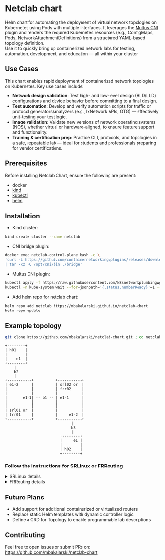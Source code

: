 # Netclab chart

Helm chart for automating the deployment of virtual network topologies on Kubernetes using Pods with multiple interfaces.
It leverages the [Multus CNI](https://github.com/k8snetworkplumbingwg/multus-cni) plugin and renders the required Kubernetes resources (e.g., ConfigMaps, Pods, NetworkAttachmentDefinitions) from a structured YAML-based topology definition.
<br/>
Use it to quickly bring up containerized network labs for testing, automation, development, and education — all within your cluster.


## Use Cases

This chart enables rapid deployment of containerized network topologies on Kubernetes. Key use cases include:
- **Network design validation**: Test high- and low-level design (HLD/LLD) configurations and device behavior before committing to a final design.
- **Test automation**: Develop and verify automation scripts for traffic or protocol generators/analyzers (e.g., IxNetwork APIs, OTG) — effectively unit-testing your test logic.
- **Image validation**: Validate new versions of network operating systems (NOS), whether virtual or hardware-aligned, to ensure feature support and functionality.
- **Training & certification prep**: Practice CLI, protocols, and topologies in a safe, repeatable lab — ideal for students and professionals preparing for vendor certifications.


## Prerequisites

Before installing Netclab Chart, ensure the following are present:

- [docker](https://docs.docker.com/engine/install/)
- [kind](https://kind.sigs.k8s.io/docs/user/quick-start/#installation)
- [kubectl](https://kubernetes.io/docs/tasks/tools/install-kubectl-linux/)
- [helm](https://helm.sh/docs/intro/install/)


## Installation

- Kind cluster:
```bash
kind create cluster --name netclab
```

- CNI bridge plugin:
```bash
docker exec netclab-control-plane bash -c \
'curl -L https://github.com/containernetworking/plugins/releases/download/v1.8.0/cni-plugins-linux-amd64-v1.8.0.tgz \
| tar -xz -C /opt/cni/bin ./bridge'
```

- Multus CNI plugin:
```bash
kubectl apply -f https://raw.githubusercontent.com/k8snetworkplumbingwg/multus-cni/master/deployments/multus-daemonset.yml
kubectl -n kube-system wait --for=jsonpath='{.status.numberReady}'=1 --timeout=5m daemonset.apps/kube-multus-ds
```

- Add helm repo for netclab chart:
```bash
helm repo add netclab https://mbakalarski.github.io/netclab-chart
helm repo update
```


## Example topology
```bash
git clone https://github.com/mbakalarski/netclab-chart.git ; cd netclab-chart
```

```
+--------+
| h01    |
|        |
|    e1  |
+--------+
    |
    b2
    |
+-----------+          +-----------+
| e1-2      |          | srl02 or  |
|           |          | frr02     |
|           |          |           |
|       e1-1| -- b1 -- | e1-1      |
|           |          |           |
|           |          |           |
| srl01 or  |          |           |
| frr01     |          |     e1-2  |
+-----------+          +-----------+
                              |
                              b3
                              |
                         +--------+
                         |     e1 |
                         |        |
                         | h02    |
                         +--------+
```

### Follow the instructions for **SRLinux** or **FRRouting**

<details>
<summary>SRLinux details</summary>

- Start nodes:
  ```bash
  helm install netclab netclab/netclab --values examples/topology-srlinux.yaml
  kubectl get pod -o wide
  ```

- Configure the nodes (repeat if they're not ready yet):
  ```bash
  kubectl cp ./examples/srl01.cfg srl01:srl01.cfg
  kubectl exec srl01 -- bash -c 'sr_cli --candidate-mode --commit-at-end < /srl01.cfg'

  kubectl cp ./examples/srl02.cfg srl02:srl02.cfg
  kubectl exec srl02 -- bash -c 'sr_cli --candidate-mode --commit-at-end < /srl02.cfg'

  kubectl exec h01 -- ip address replace 172.20.0.2/24 dev e1
  kubectl exec h01 -- ip route replace 172.30.0.0/24 via 172.20.0.1

  kubectl exec h02 -- ip address replace 172.30.0.2/24 dev e1
  kubectl exec h02 -- ip route replace 172.20.0.0/24 via 172.30.0.1
  ```

- Test (convergence may take time):
  ```bash
  kubectl exec h01 -- ping 172.30.0.2 -I 172.20.0.2
  ```

- Remove topology
  ```bash
  helm uninstall netclab
  ```
</details>


<details>
<summary>FRRouting details</summary>

- Start nodes:
  ```bash
  helm install netclab netclab/netclab --values examples/topology-frrouting.yaml
  kubectl get pod -o wide
  ```

- Configure the nodes (repeat if they're not ready yet):
  ```bash
  kubectl exec frr01 -- ip addr add 10.0.0.1/32 dev lo
  kubectl exec frr01 -- ip addr add 10.0.1.1/24 dev e1-1
  kubectl exec frr01 -- ip addr add 172.20.0.1/24 dev e1-2
  kubectl exec frr01 -- touch /etc/frr/vtysh.conf
  kubectl exec frr01 -- sed -i -e 's/bgpd=no/bgpd=yes/g' /etc/frr/daemons
  kubectl exec frr01 -- /usr/lib/frr/frrinit.sh start
  kubectl cp ./examples/frr01.cfg frr01:/frr01.cfg
  kubectl exec frr01 -- vtysh -f /frr01.cfg
  
  kubectl exec frr02 -- ip addr add 10.0.0.2/32 dev lo
  kubectl exec frr02 -- ip addr add 10.0.1.2/24 dev e1-1
  kubectl exec frr02 -- ip addr add 172.30.0.1/24 dev e1-2
  kubectl exec frr02 -- touch /etc/frr/vtysh.conf
  kubectl exec frr02 -- sed -i -e 's/bgpd=no/bgpd=yes/g' /etc/frr/daemons
  kubectl exec frr02 -- /usr/lib/frr/frrinit.sh start
  kubectl cp ./examples/frr02.cfg frr02:/frr02.cfg
  kubectl exec frr02 -- vtysh -f /frr02.cfg
  
  kubectl exec h01 -- ip address replace 172.20.0.2/24 dev e1
  kubectl exec h01 -- ip route replace 172.30.0.0/24 via 172.20.0.1
  
  kubectl exec h02 -- ip address replace 172.30.0.2/24 dev e1
  kubectl exec h02 -- ip route replace 172.20.0.0/24 via 172.30.0.1
  ```

- Test (convergence may take time):
  ```bash
  kubectl exec h01 -- ping 172.30.0.2 -I 172.20.0.2
  ```

- Remove topology
  ```bash
  helm uninstall netclab
  ```
</details>

## Future Plans

- Add support for additional containerized or virtualized routers
- Replace static Helm templates with dynamic controller logic
- Define a CRD for Topology to enable programmable lab descriptions


## Contributing

Feel free to open issues or submit PRs on:
https://github.com/mbakalarski/netclab-chart
